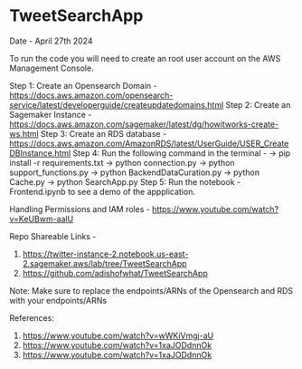 # TweetSearchApp

Date - April 27th 2024

To run the code you will need to create an root user account on the AWS Management Console.

Step 1: Create an Opensearch Domain - https://docs.aws.amazon.com/opensearch-service/latest/developerguide/createupdatedomains.html
Step 2: Create an Sagemaker Instance - https://docs.aws.amazon.com/sagemaker/latest/dg/howitworks-create-ws.html
Step 3: Create an RDS database - https://docs.aws.amazon.com/AmazonRDS/latest/UserGuide/USER_CreateDBInstance.html
Step 4: Run the following command in the terminal - 
        -> pip install -r requirements.txt
        -> python connection.py
        -> python support_functions.py
        -> python BackendDataCuration.py
        -> python Cache.py
        -> python SearchApp.py
Step 5: Run the notebook - Frontend.ipynb to see a demo of the appplication.

Handling Permissions and IAM roles - https://www.youtube.com/watch?v=KeUBwm-aalU

Repo Shareable Links - 
1. https://twitter-instance-2.notebook.us-east-2.sagemaker.aws/lab/tree/TweetSearchApp
2. https://github.com/adishofwhat/TweetSearchApp

Note: Make sure to replace the endpoints/ARNs of the Opensearch and RDS with your endpoints/ARNs

References:
1. https://www.youtube.com/watch?v=wWKiVmgj-aU
2. https://www.youtube.com/watch?v=1xaJODdnnOk
3. https://www.youtube.com/watch?v=1xaJODdnnOk



